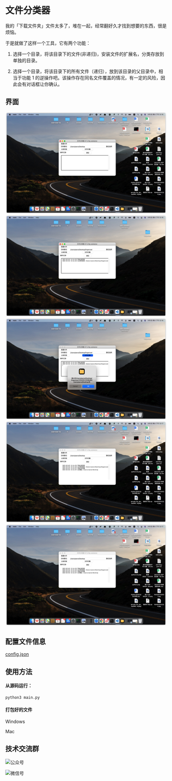 # 文件分类器

我的「下载文件夹」文件太多了，堆在一起，经常翻好久才找到想要的东西，很是烦恼。

于是就做了这样一个工具，它有两个功能：

1. 选择一个目录，将该目录下的文件(非递归)，安装文件的扩展名，分类存放到单独的目录。

2. 选择一个目录，将该目录下的所有文件（递归），放到该目录的父目录中，相当于功能 1 的逆操作吧。该操作存在同名文件覆盖的情况，有一定的风险，因此会有对话框让你确认。

## 界面

![分类存放前](./pic/1.jpg)
![分类存放后](./pic/2.jpg)
![文件归集前](./pic/3.jpg)
![文件归集后](./pic/4.jpg)
![配置文件](./pic/4.jpg)

## 配置文件信息

[config.json](./config.json)

## 使用方法

#### 从源码运行：

```sh
python3 main.py
```

#### 打包好的文件

Windows

Mac


## 技术交流群

![公众号]()

![微信号]()
